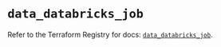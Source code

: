 # `data_databricks_job`

Refer to the Terraform Registry for docs: [`data_databricks_job`](https://registry.terraform.io/providers/databricks/databricks/1.85.0/docs/data-sources/job).
